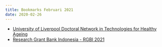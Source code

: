 ```yaml
---
title: Bookmarks Februari 2021
date: 2020-02-26
---
```


- [University of Liverpool Doctoral Network in Technologies for Healthy Ageing](https://www.findaphd.com/phds/project/learning-enabled-human-activity-recognition-and-tracking-for-home-and-social-care/?p130360)
- [Research Grant Bank Indonesia - RGBI 2021](https://spektro-bi.org/pages/researchgrant)
